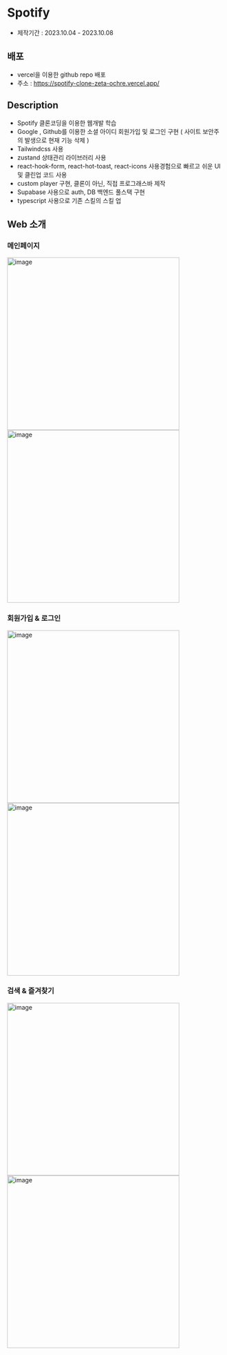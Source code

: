 # Spotify
- 제작기간 : 2023.10.04 - 2023.10.08

## 배포
- vercel을 이용한 github repo 배포
- 주소 : https://spotify-clone-zeta-ochre.vercel.app/
## Description
- Spotify 클론코딩을 이용한 웹개발 학습
- Google , Github를 이용한 소셜 아이디 회원가입 및 로그인 구현 ( 사이트 보안주의 발생으로 현재 기능 삭제 )
- Tailwindcss 사용
- zustand 상태관리 라이브러리 사용
- react-hook-form, react-hot-toast, react-icons 사용경험으로 빠르고 쉬운 UI 및 클린업 코드 사용
- custom player 구현, 클론이 아닌, 직접 프로그래스바 제작
- Supabase 사용으로 auth, DB 백엔드 풀스택 구현
- typescript 사용으로 기존 스킬의 스킬 업

## Web 소개

### 메인페이지
<img width="400" alt="image" src="https://github.com/Jaek1783/spotify_clone/assets/73649967/e18a8b14-c16d-48a1-8af7-eb2e4d2ce6df">
<img width="400" alt="image" src="https://github.com/Jaek1783/spotify_clone/assets/73649967/67c5785a-28de-4463-b648-9b9d658d8d5f">


### 회원가입 & 로그인
<img width="400" alt="image" src="https://github.com/Jaek1783/spotify_clone/assets/73649967/24b873da-4665-4077-9253-f320d25bafdd">
<img width="400" alt="image" src="https://github.com/Jaek1783/spotify_clone/assets/73649967/ff9807c4-9f2a-43dd-83dd-c09f79989c59">

### 검색 & 즐겨찾기
<img width="400" alt="image" src="https://github.com/Jaek1783/spotify_clone/assets/73649967/07f9b2c9-242e-4802-bee6-7d18e53ff729">
<img width="400" alt="image" src="https://github.com/Jaek1783/spotify_clone/assets/73649967/4d9e3f8f-99ef-4bf6-b7e2-0c4a5dd066f9">
